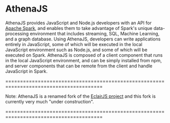 # AthenaJS

AthenaJS provides JavaScript and Node.js developers with an API for [Apache Spark](http://spark.apache.org/), and enables them to take advantage of Spark's unique data-processing environment that includes streaming, SQL, Machine Learning, and a graph database. Using AthenaJS, developers can write applications entirely in JavaScript, some of which will be executed in the local JavaScript environment such as Node.js, and some of which will be executed on Spark. AthenaJS is composed of a client component that runs in the local JavaScript environment, and can be simply installed from npm, and server components that can be remote from the client and handle JavaScript in Spark.

=======================================================================================

Note: AthenaJS is a renamed fork of the [EclairJS project](https://github.com/EclairJS/eclairjs) and this fork is currently very much "under construction".

=======================================================================================
